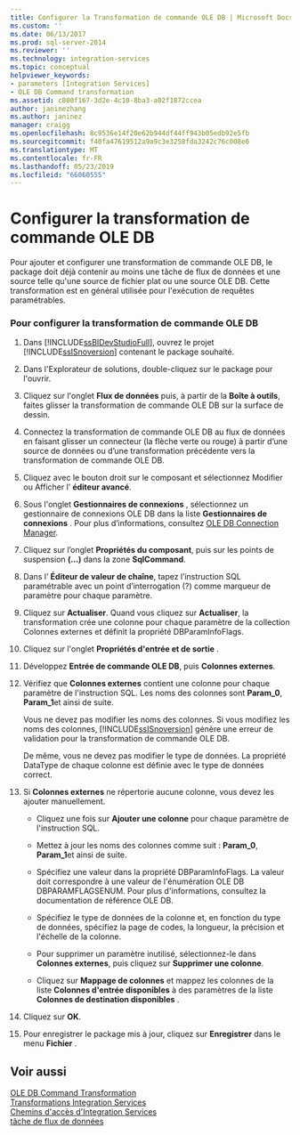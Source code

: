```yaml
---
title: Configurer la Transformation de commande OLE DB | Microsoft Docs
ms.custom: ''
ms.date: 06/13/2017
ms.prod: sql-server-2014
ms.reviewer: ''
ms.technology: integration-services
ms.topic: conceptual
helpviewer_keywords:
- parameters [Integration Services]
- OLE DB Command transformation
ms.assetid: c800f167-3d2e-4c10-8ba3-a02f1872ccea
author: janinezhang
ms.author: janinez
manager: craigg
ms.openlocfilehash: 8c9536e14f20e62b944df44ff943b05edb92e5fb
ms.sourcegitcommit: f40fa47619512a9a9c3e3258fda3242c76c008e6
ms.translationtype: MT
ms.contentlocale: fr-FR
ms.lasthandoff: 05/23/2019
ms.locfileid: "66060555"
---
```

# <a name="configure-the-ole-db-command-transformation"></a>Configurer la transformation de commande OLE DB
  Pour ajouter et configurer une transformation de commande OLE DB, le package doit déjà contenir au moins une tâche de flux de données et une source telle qu'une source de fichier plat ou une source OLE DB. Cette transformation est en général utilisée pour l'exécution de requêtes paramétrables.  
  
### <a name="to-configure-the-ole-db-command-transformation"></a>Pour configurer la transformation de commande OLE DB  
  
1.  Dans [!INCLUDE[ssBIDevStudioFull](../includes/ssbidevstudiofull-md.md)], ouvrez le projet [!INCLUDE[ssISnoversion](../includes/ssisnoversion-md.md)] contenant le package souhaité.  
  
2.  Dans l'Explorateur de solutions, double-cliquez sur le package pour l'ouvrir.  
  
3.  Cliquez sur l'onglet **Flux de données** puis, à partir de la **Boîte à outils**, faites glisser la transformation de commande OLE DB sur la surface de dessin.  
  
4.  Connectez la transformation de commande OLE DB au flux de données en faisant glisser un connecteur (la flèche verte ou rouge) à partir d’une source de données ou d’une transformation précédente vers la transformation de commande OLE DB.  
  
5.  Cliquez avec le bouton droit sur le composant et sélectionnez Modifier ou Afficher l’ **éditeur avancé**.  
  
6.  Sous l'onglet **Gestionnaires de connexions** , sélectionnez un gestionnaire de connexions OLE DB dans la liste **Gestionnaires de connexions** . Pour plus d’informations, consultez [OLE DB Connection Manager](connection-manager/ole-db-connection-manager.md).  
  
7.  Cliquez sur l’onglet **Propriétés du composant**, puis sur les points de suspension **(...)** dans la zone **SqlCommand**.  
  
8.  Dans l’ **Éditeur de valeur de chaîne**, tapez l’instruction SQL paramétrable avec un point d’interrogation (?) comme marqueur de paramètre pour chaque paramètre.  
  
9. Cliquez sur **Actualiser**. Quand vous cliquez sur **Actualiser**, la transformation crée une colonne pour chaque paramètre de la collection Colonnes externes et définit la propriété DBParamInfoFlags.  
  
10. Cliquez sur l'onglet **Propriétés d'entrée et de sortie** .  
  
11. Développez **Entrée de commande OLE DB**, puis **Colonnes externes**.  
  
12. Vérifiez que **Colonnes externes** contient une colonne pour chaque paramètre de l'instruction SQL. Les noms des colonnes sont **Param_0**, **Param_1**et ainsi de suite.  
  
     Vous ne devez pas modifier les noms des colonnes. Si vous modifiez les noms des colonnes, [!INCLUDE[ssISnoversion](../includes/ssisnoversion-md.md)] génère une erreur de validation pour la transformation de commande OLE DB.  
  
     De même, vous ne devez pas modifier le type de données. La propriété DataType de chaque colonne est définie avec le type de données correct.  
  
13. Si **Colonnes externes** ne répertorie aucune colonne, vous devez les ajouter manuellement.  
  
    -   Cliquez une fois sur **Ajouter une colonne** pour chaque paramètre de l'instruction SQL.  
  
    -   Mettez à jour les noms des colonnes comme suit : **Param_0**, **Param_1**et ainsi de suite.  
  
    -   Spécifiez une valeur dans la propriété DBParamInfoFlags. La valeur doit correspondre à une valeur de l'énumération OLE DB DBPARAMFLAGSENUM. Pour plus d'informations, consultez la documentation de référence OLE DB.  
  
    -   Spécifiez le type de données de la colonne et, en fonction du type de données, spécifiez la page de codes, la longueur, la précision et l'échelle de la colonne.  
  
    -   Pour supprimer un paramètre inutilisé, sélectionnez-le dans **Colonnes externes**, puis cliquez sur **Supprimer une colonne**.  
  
    -   Cliquez sur **Mappage de colonnes** et mappez les colonnes de la liste **Colonnes d'entrée disponibles** à des paramètres de la liste **Colonnes de destination disponibles** .  
  
14. Cliquez sur **OK**.  
  
15. Pour enregistrer le package mis à jour, cliquez sur **Enregistrer** dans le menu **Fichier** .  
  
## <a name="see-also"></a>Voir aussi  
 [OLE DB Command Transformation](data-flow/transformations/ole-db-command-transformation.md)   
 [Transformations Integration Services](data-flow/transformations/integration-services-transformations.md)   
 [Chemins d'accès d'Integration Services](data-flow/integration-services-paths.md)   
 [tâche de flux de données](control-flow/data-flow-task.md)  
  
  
